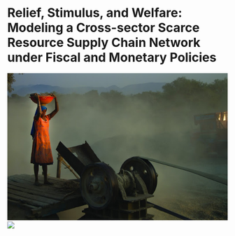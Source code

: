 # Relief, Stimulus, and Welfare: Modeling a Cross-sector Scarce Resource Supply Chain Network under Fiscal and Monetary Policies

<img src="images/titlegraphic.jpg" width="700">

<img src="images/SRtopology.PNG" width="700"> 
